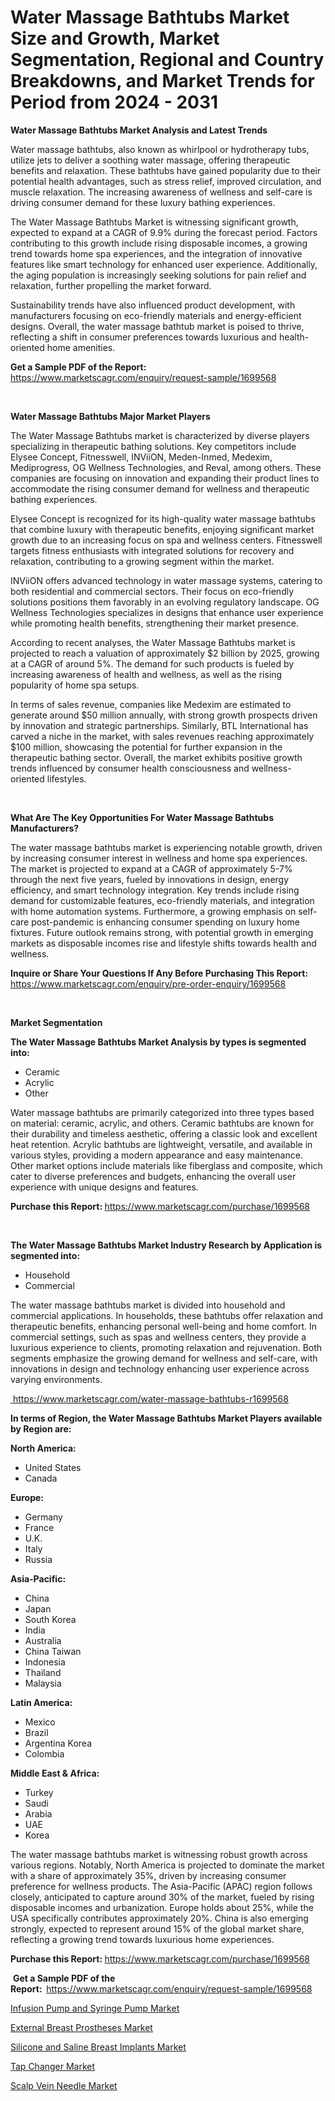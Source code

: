 <p><h1>Water Massage Bathtubs Market Size and Growth, Market Segmentation, Regional and Country Breakdowns, and Market Trends for Period from 2024 -  2031</h1></p><p><strong>Water Massage Bathtubs Market Analysis and Latest Trends</strong></p>
<p><p>Water massage bathtubs, also known as whirlpool or hydrotherapy tubs, utilize jets to deliver a soothing water massage, offering therapeutic benefits and relaxation. These bathtubs have gained popularity due to their potential health advantages, such as stress relief, improved circulation, and muscle relaxation. The increasing awareness of wellness and self-care is driving consumer demand for these luxury bathing experiences.</p><p>The Water Massage Bathtubs Market is witnessing significant growth, expected to expand at a CAGR of 9.9% during the forecast period. Factors contributing to this growth include rising disposable incomes, a growing trend towards home spa experiences, and the integration of innovative features like smart technology for enhanced user experience. Additionally, the aging population is increasingly seeking solutions for pain relief and relaxation, further propelling the market forward. </p><p>Sustainability trends have also influenced product development, with manufacturers focusing on eco-friendly materials and energy-efficient designs. Overall, the water massage bathtub market is poised to thrive, reflecting a shift in consumer preferences towards luxurious and health-oriented home amenities.</p></p>
<p><strong>Get a Sample PDF of the Report:&nbsp;</strong> <a href="https://www.marketscagr.com/enquiry/request-sample/1699568?utm_campaign=1284&utm_medium=2&utm_source=Github&utm_content=ia&utm_term=20102024&utm_id=water-massage-bathtubs">https://www.marketscagr.com/enquiry/request-sample/1699568</a></p>
<p>&nbsp;</p>
<p><strong>Water Massage Bathtubs Major Market Players</strong></p>
<p><p>The Water Massage Bathtubs market is characterized by diverse players specializing in therapeutic bathing solutions. Key competitors include Elysee Concept, Fitnesswell, INViiON, Meden-Inmed, Medexim, Mediprogress, OG Wellness Technologies, and Reval, among others. These companies are focusing on innovation and expanding their product lines to accommodate the rising consumer demand for wellness and therapeutic bathing experiences.</p><p>Elysee Concept is recognized for its high-quality water massage bathtubs that combine luxury with therapeutic benefits, enjoying significant market growth due to an increasing focus on spa and wellness centers. Fitnesswell targets fitness enthusiasts with integrated solutions for recovery and relaxation, contributing to a growing segment within the market.</p><p>INViiON offers advanced technology in water massage systems, catering to both residential and commercial sectors. Their focus on eco-friendly solutions positions them favorably in an evolving regulatory landscape. OG Wellness Technologies specializes in designs that enhance user experience while promoting health benefits, strengthening their market presence.</p><p>According to recent analyses, the Water Massage Bathtubs market is projected to reach a valuation of approximately $2 billion by 2025, growing at a CAGR of around 5%. The demand for such products is fueled by increasing awareness of health and wellness, as well as the rising popularity of home spa setups.</p><p>In terms of sales revenue, companies like Medexim are estimated to generate around $50 million annually, with strong growth prospects driven by innovation and strategic partnerships. Similarly, BTL International has carved a niche in the market, with sales revenues reaching approximately $100 million, showcasing the potential for further expansion in the therapeutic bathing sector. Overall, the market exhibits positive growth trends influenced by consumer health consciousness and wellness-oriented lifestyles.</p></p>
<p>&nbsp;</p>
<p><strong>What Are The Key Opportunities For Water Massage Bathtubs Manufacturers?</strong></p>
<p><p>The water massage bathtubs market is experiencing notable growth, driven by increasing consumer interest in wellness and home spa experiences. The market is projected to expand at a CAGR of approximately 5-7% through the next five years, fueled by innovations in design, energy efficiency, and smart technology integration. Key trends include rising demand for customizable features, eco-friendly materials, and integration with home automation systems. Furthermore, a growing emphasis on self-care post-pandemic is enhancing consumer spending on luxury home fixtures. Future outlook remains strong, with potential growth in emerging markets as disposable incomes rise and lifestyle shifts towards health and wellness.</p></p>
<p><strong>Inquire or Share Your Questions If Any Before Purchasing This Report:</strong> <a href="https://www.marketscagr.com/enquiry/pre-order-enquiry/1699568?utm_campaign=1284&utm_medium=2&utm_source=Github&utm_content=ia&utm_term=20102024&utm_id=water-massage-bathtubs">https://www.marketscagr.com/enquiry/pre-order-enquiry/1699568</a></p>
<p>&nbsp;</p>
<p><strong>Market Segmentation</strong></p>
<p><strong>The Water Massage Bathtubs Market Analysis by types is segmented into:</strong></p>
<p><ul><li>Ceramic</li><li>Acrylic</li><li>Other</li></ul></p>
<p><p>Water massage bathtubs are primarily categorized into three types based on material: ceramic, acrylic, and others. Ceramic bathtubs are known for their durability and timeless aesthetic, offering a classic look and excellent heat retention. Acrylic bathtubs are lightweight, versatile, and available in various styles, providing a modern appearance and easy maintenance. Other market options include materials like fiberglass and composite, which cater to diverse preferences and budgets, enhancing the overall user experience with unique designs and features.</p></p>
<p><strong>Purchase this Report:&nbsp;</strong><a href="https://www.marketscagr.com/purchase/1699568?utm_campaign=1284&utm_medium=2&utm_source=Github&utm_content=ia&utm_term=20102024&utm_id=water-massage-bathtubs">https://www.marketscagr.com/purchase/1699568</a></p>
<p>&nbsp;</p>
<p><strong>The Water Massage Bathtubs Market Industry Research by Application is segmented into:</strong></p>
<p><ul><li>Household</li><li>Commercial</li></ul></p>
<p><p>The water massage bathtubs market is divided into household and commercial applications. In households, these bathtubs offer relaxation and therapeutic benefits, enhancing personal well-being and home comfort. In commercial settings, such as spas and wellness centers, they provide a luxurious experience to clients, promoting relaxation and rejuvenation. Both segments emphasize the growing demand for wellness and self-care, with innovations in design and technology enhancing user experience across varying environments.</p></p>
<p><a href="https://www.marketscagr.com/water-massage-bathtubs-r1699568?utm_campaign=1284&utm_medium=2&utm_source=Github&utm_content=ia&utm_term=20102024&utm_id=water-massage-bathtubs">&nbsp;https://www.marketscagr.com/water-massage-bathtubs-r1699568</a></p>
<p><strong>In terms of Region, the Water Massage Bathtubs Market Players available by Region are:</strong></p>
<p>
    <p> <strong> North America: </strong>
        <ul>
            <li>United States</li>
            <li>Canada</li>
        </ul>
        </p> 
    <p> <strong> Europe: </strong>
        <ul>
            <li>Germany</li>
            <li>France</li>
            <li>U.K.</li>
            <li>Italy</li>
            <li>Russia</li>
        </ul>
        </p> 
    <p> <strong> Asia-Pacific: </strong>
        <ul>
            <li>China</li>
            <li>Japan</li>
            <li>South Korea</li>
            <li>India</li>
            <li>Australia</li>
            <li>China Taiwan</li>
            <li>Indonesia</li>
            <li>Thailand</li>
            <li>Malaysia</li>
        </ul>
        </p> 
    <p> <strong> Latin America: </strong>
        <ul>
            <li>Mexico</li>
            <li>Brazil</li>
            <li>Argentina Korea</li>
            <li>Colombia</li>
        </ul>
        </p> 
    <p> <strong> Middle East & Africa: </strong>
        <ul>
            <li>Turkey</li>
            <li>Saudi</li>
            <li>Arabia</li>
            <li>UAE</li>
            <li>Korea</li>
        </ul>
    </p>
    </p>
<p><p>The water massage bathtubs market is witnessing robust growth across various regions. Notably, North America is projected to dominate the market with a share of approximately 35%, driven by increasing consumer preference for wellness products. The Asia-Pacific (APAC) region follows closely, anticipated to capture around 30% of the market, fueled by rising disposable incomes and urbanization. Europe holds about 25%, while the USA specifically contributes approximately 20%. China is also emerging strongly, expected to represent around 15% of the global market share, reflecting a growing trend towards luxurious home experiences.</p></p>
<p><strong>Purchase this Report: </strong><a href="https://www.marketscagr.com/purchase/1699568?utm_campaign=1284&utm_medium=2&utm_source=Github&utm_content=ia&utm_term=20102024&utm_id=water-massage-bathtubs">https://www.marketscagr.com/purchase/1699568</a></p>
<p>&nbsp;<strong>Get a Sample PDF of the Report:&nbsp;&nbsp;</strong><a href="https://www.marketscagr.com/enquiry/request-sample/1699568?utm_campaign=1284&utm_medium=2&utm_source=Github&utm_content=ia&utm_term=20102024&utm_id=water-massage-bathtubs">https://www.marketscagr.com/enquiry/request-sample/1699568</a></p>
<p><strong></strong></p>
<p><p><a href="https://www.linkedin.com/pulse/emerging-infusion-pump-syringe-market-opportunities-analysis-yxfhe?utm_campaign=1284&utm_medium=2&utm_source=Github&utm_content=ia&utm_term=20102024&utm_id=water-massage-bathtubs">Infusion Pump and Syringe Pump Market</a></p><p><a href="https://www.linkedin.com/pulse/external-breast-prostheses-industry-sector-new-technologies-market-rbt8e?utm_campaign=1284&utm_medium=2&utm_source=Github&utm_content=ia&utm_term=20102024&utm_id=water-massage-bathtubs">External Breast Prostheses Market</a></p><p><a href="https://www.linkedin.com/pulse/silicone-saline-breast-implants-market-size-status-forecast-2024-2031-urbme?utm_campaign=1284&utm_medium=2&utm_source=Github&utm_content=ia&utm_term=20102024&utm_id=water-massage-bathtubs">Silicone and Saline Breast Implants Market</a></p><p><a href="https://issuu.com/reportprime-2/docs/tap-changer-market-size-2030.pptx_753e62255e8cb4?utm_campaign=1284&utm_medium=2&utm_source=Github&utm_content=ia&utm_term=20102024&utm_id=water-massage-bathtubs">Tap Changer Market</a></p><p><a href="https://www.linkedin.com/pulse/global-scalp-vein-needle-market-analysis-trends-forecasts-xsule?utm_campaign=1284&utm_medium=2&utm_source=Github&utm_content=ia&utm_term=20102024&utm_id=water-massage-bathtubs">Scalp Vein Needle Market</a></p></p>